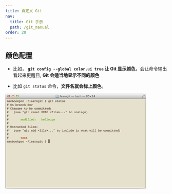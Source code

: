 ```yaml
---
title: 自定义 Git
nav:
  title: Git 手册
  path: /git_manual
order: 20
---
```


## 颜色配置

- 比如， **`git config --global color.ui true` 让 Git 显示颜色**，会让命令输出看起来更醒目, **Git 会适当地显示不同的颜色**

- 比如 `git status` 命令，**文件名就会标上颜色**。

![19-1](../../assets/19-1.png)
